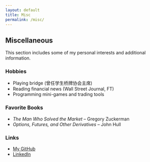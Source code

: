 ```yaml
---
layout: default
title: Misc
permalink: /misc/
---
```


## Miscellaneous

This section includes some of my personal interests and additional information.

### Hobbies

- Playing bridge (曾任学生桥牌协会主席)
- Reading financial news (Wall Street Journal, FT)
- Programming mini-games and trading tools

### Favorite Books

- *The Man Who Solved the Market* – Gregory Zuckerman
- *Options, Futures, and Other Derivatives* – John Hull

### Links

- [My GitHub](https://github.com/v1p98)
- [LinkedIn](https://linkedin.com/in/your-profile)
